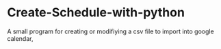 # Create-Schedule-with-python
A small program for creating or modifiying a csv file to import into google calendar,
